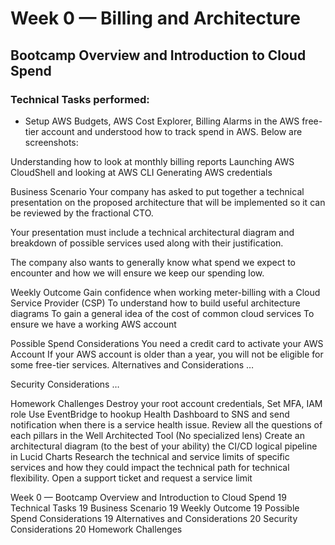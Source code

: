 # Week 0 — Billing and Architecture

## Bootcamp Overview and Introduction to Cloud Spend

### Technical Tasks performed:

- Setup AWS Budgets,  AWS Cost Explorer, Billing Alarms in the AWS free-tier account and understood how to track spend in AWS. Below are screenshots:



Understanding how to look at monthly billing reports
Launching AWS CloudShell and looking at AWS CLI
Generating AWS credentials

Business Scenario
Your company has asked to put together a technical presentation on the proposed architecture that will be implemented so it can be reviewed by the fractional CTO.

Your presentation must include a technical architectural diagram and breakdown of possible services used along with their justification.

The company also wants to generally know what spend we expect to encounter and how we will ensure we keep our spending low.

Weekly Outcome
Gain confidence when working meter-billing with a Cloud Service Provider (CSP)
To understand how to build useful architecture diagrams
To gain a general idea of the cost of common cloud services
To ensure we have a working AWS account

Possible Spend Considerations
You need a credit card to activate your AWS Account
If your AWS account is older than a year, you will not be eligible for some free-tier services.
Alternatives and Considerations
…

Security Considerations
…

 Homework Challenges
Destroy your root account credentials, Set MFA, IAM role
Use EventBridge to hookup Health Dashboard to SNS and send notification when there is a service health issue.
Review all the questions of each pillars in the Well Architected Tool (No specialized lens)
Create an architectural diagram (to the best of your ability) the CI/CD logical pipeline in Lucid Charts
Research the technical and service limits of specific services and how they could impact the technical path for technical flexibility. 
Open a support ticket and request a service limit


Week 0 — Bootcamp Overview and Introduction to Cloud Spend	19
Technical Tasks	19
Business Scenario	19
Weekly Outcome	19
Possible Spend Considerations	19
Alternatives and Considerations	20
Security Considerations	20
Homework Challenges


